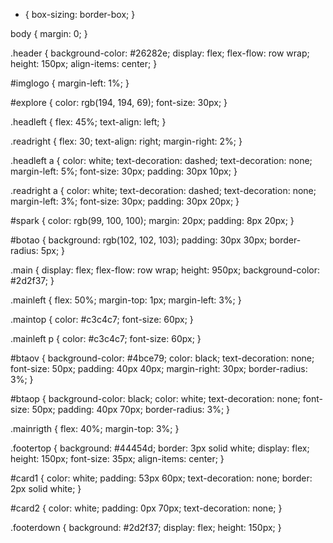 * {
  box-sizing: border-box;
}

body {
  margin: 0;
}

.header {
  background-color: #26282e;
  display: flex;
  flex-flow: row wrap;
  height: 150px;
  align-items: center;
}

#imglogo {
  margin-left: 1%;
}

#explore {
  color: rgb(194, 194, 69);
  font-size: 30px;
}

.headleft {
  flex: 45%;
  text-align: left;
}

.readright {
  flex: 30;
  text-align: right;
  margin-right: 2%;
}

.headleft a {
  color: white;
  text-decoration: dashed;
  text-decoration: none;
  margin-left: 5%;
  font-size: 30px;
  padding: 30px 10px;
}

.readright a {
  color: white;
  text-decoration: dashed;
  text-decoration: none;
  margin-left: 3%;
  font-size: 30px;
  padding: 30px 20px;
}

#spark {
  color: rgb(99, 100, 100);
  margin: 20px;
  padding: 8px 20px;
}

#botao {
  background: rgb(102, 102, 103);
  padding: 30px 30px;
  border-radius: 5px;
}

.main {
  display: flex;
  flex-flow: row wrap;
  height: 950px;
  background-color: #2d2f37;
}

.mainleft {
  flex: 50%;
  margin-top: 1px;
  margin-left: 3%;
}

.maintop {
  color: #c3c4c7;
  font-size: 60px;
}

.mainleft p {
  color: #c3c4c7;
  font-size: 60px;
}

#btaov {
  background-color: #4bce79;
  color: black;
  text-decoration: none;
  font-size: 50px;
  padding: 40px 40px;
  margin-right: 30px;
  border-radius: 3%;
}

#btaop {
  background-color: black;
  color: white;
  text-decoration: none;
  font-size: 50px;
  padding: 40px 70px;
  border-radius: 3%;
}

.mainrigth {
  flex: 40%;
  margin-top: 3%;
}

.footertop {
  background: #44454d;
  border: 3px solid white;
  display: flex;
  height: 150px;
  font-size: 35px;
  align-items: center;
}

#card1 {
  color: white;
  padding: 53px 60px;
  text-decoration: none;
  border: 2px solid white;
}

#card2 {
  color: white;
  padding: 0px 70px;
  text-decoration: none;
}

.footerdown {
  background: #2d2f37;
  display: flex;
  height: 150px;
}
